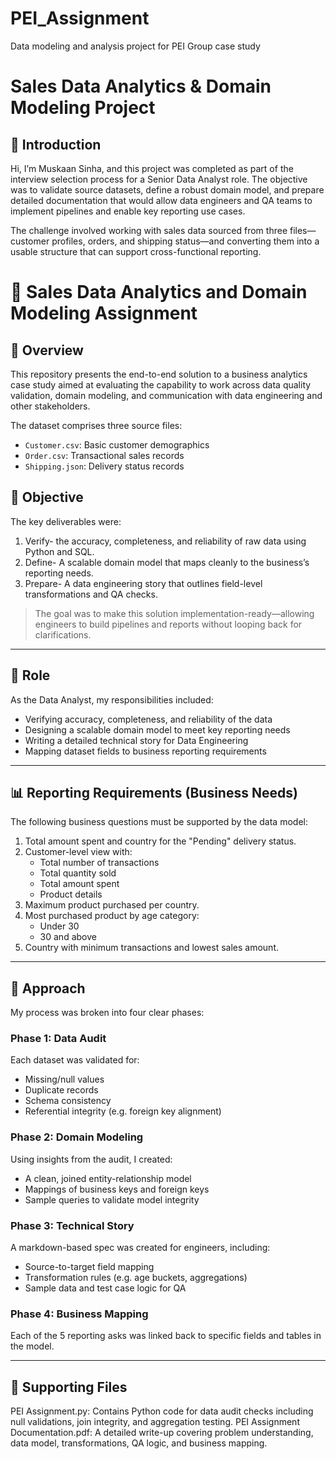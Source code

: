 # PEI_Assignment
Data modeling and analysis project for PEI Group case study

# Sales Data Analytics & Domain Modeling Project
## 👋 Introduction

Hi, I’m Muskaan Sinha, and this project was completed as part of the interview selection process for a Senior Data Analyst role. The objective was to validate source datasets, define a robust domain model, and prepare detailed documentation that would allow data engineers and QA teams to implement pipelines and enable key reporting use cases.

The challenge involved working with sales data sourced from three files—customer profiles, orders, and shipping status—and converting them into a usable structure that can support cross-functional reporting.

# 🧠 Sales Data Analytics and Domain Modeling Assignment

## 📌 Overview

This repository presents the end-to-end solution to a business analytics case study aimed at evaluating the capability to work across data quality validation, domain modeling, and communication with data engineering and other stakeholders.

The dataset comprises three source files:
- `Customer.csv`: Basic customer demographics
- `Order.csv`: Transactional sales records
- `Shipping.json`: Delivery status records

## 🎯 Objective

The key deliverables were:

1. Verify- the accuracy, completeness, and reliability of raw data using Python and SQL.
2. Define- A scalable domain model that maps cleanly to the business’s reporting needs.
3. Prepare- A data engineering story that outlines field-level transformations and QA checks.

> The goal was to make this solution implementation-ready—allowing engineers to build pipelines and reports without looping back for clarifications.

---

## 👤 Role

As the Data Analyst, my responsibilities included:
- Verifying accuracy, completeness, and reliability of the data
- Designing a scalable domain model to meet key reporting needs
- Writing a detailed technical story for Data Engineering
- Mapping dataset fields to business reporting requirements

---

## 📊 Reporting Requirements (Business Needs)

The following business questions must be supported by the data model:

1. Total amount spent and country for the "Pending" delivery status.
2. Customer-level view with:
   - Total number of transactions
   - Total quantity sold
   - Total amount spent
   - Product details
3. Maximum product purchased per country.
4. Most purchased product by age category:
   - Under 30
   - 30 and above
5. Country with minimum transactions and lowest sales amount.

---

## 🧠 Approach

My process was broken into four clear phases:

### Phase 1: Data Audit  
Each dataset was validated for:
- Missing/null values
- Duplicate records
- Schema consistency
- Referential integrity (e.g. foreign key alignment)

### Phase 2: Domain Modeling  
Using insights from the audit, I created:
- A clean, joined entity-relationship model
- Mappings of business keys and foreign keys
- Sample queries to validate model integrity

### Phase 3: Technical Story  
A markdown-based spec was created for engineers, including:
- Source-to-target field mapping
- Transformation rules (e.g. age buckets, aggregations)
- Sample data and test case logic for QA

### Phase 4: Business Mapping  
Each of the 5 reporting asks was linked back to specific fields and tables in the model.

---

## 📂 Supporting Files
PEI Assignment.py: Contains Python code for data audit checks including null validations, join integrity, and aggregation testing.
PEI Assignment Documentation.pdf: A detailed write-up covering problem understanding, data model, transformations, QA logic, and business mapping.

